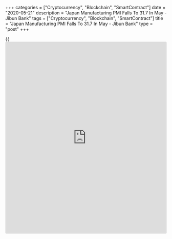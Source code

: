 +++
categories = ["Cryptocurrency", "Blockchain", "SmartContract"]
date = "2020-05-21"
description = "Japan Manufacturing PMI Falls To 31.7 In May - Jibun Bank"
tags = ["Cryptocurrency", "Blockchain", "SmartContract"]
title = "Japan Manufacturing PMI Falls To 31.7 In May - Jibun Bank"
type = "post"
+++

{{<iframe id="large-banner" src="https://www.bounty.group/#slide=27.0" width="100%" height="600" scrolling="no" style="border: 0px solid rgb(216, 221, 230); border-radius: 3px;">}}

The manufacturing sector in Japan continued to contract in May, and at a
faster pace, the latest survey from Jibun Bank revealed on Thursday with
a manufacturing PMI score of 31.7.

That's down from 34.7 in April and it moves further beneath the boom or
bust line of 50 that separates expansion from contraction.

The report also showed that the services PMI improved to 25.3 in May, up
from the record low 21.5 in April but still well below the line for
expansion.

The composite Index came in with a score of 27.4 in May, up from 25.8 a
month earlier.

The individual components for all three indexes - output, new orders,
new export orders, employment, backlogs, output prices, input prices and
future output - were all firmly in contraction territory because of the
global economic shutdown resulting from the Covid-19 pandemic.

For comments and feedback [contact](https://www.playgroundfx.com/contact/): editorial@rtt[news](https://www.letsplayfx.com/blog/forex-news-website/).com

[Economic News][1]

 **What parts of the world are seeing the best (and worst) economic
performances lately? Click[here][2] to check out our [Econ Scorecard][2]
and find out! See up-to-the-moment [ranking](https://www.playgroundfx.com/blog/crypto-exchange-ranking/)s for the best and worst
performers in [GDP][2], [unemployment rate][3], [inflation][4] and much
more.**

   1. www.rtt[news](https://www.letsplayfx.com/blog/forex-news-website/).com/Content/EconomicNews.aspx
   2. www.rtt[news](https://www.letsplayfx.com/blog/forex-news-website/).com/economic-scorecard/world-rank/GDP/highest-performance.aspx
   3. www.rtt[news](https://www.letsplayfx.com/blog/forex-news-website/).com/economic-scorecard/world-rank/unemployment-rate/lowest-performance.aspx
   4. www.rtt[news](https://www.letsplayfx.com/blog/forex-news-website/).com/economic-scorecard/world-rank/CPI/highest-performance.aspx